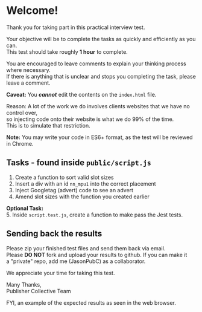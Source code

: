 # Welcome!

Thank you for taking part in this practical interview test.

Your objective will be to complete the tasks as quickly and efficiently as you can.\
This test should take roughly **1 hour** to complete.

You are encouraged to leave comments to explain your thinking process where necessary.\
If there is anything that is unclear and stops you completing the task, please leave a comment.

**Caveat:** You ***cannot*** edit the contents on the `index.html` file.

Reason: A lot of the work we do involves clients websites that we have no control over,\
so injecting code onto their website is what we do 99% of the time.\
This is to simulate that restriction.

**Note:** You may write your code in ES6+ format, as the test will be reviewed in Chrome.

## Tasks - found inside `public/script.js`

1. Create a function to sort valid slot sizes
2. Insert a div with an id `nn_mpu1` into the correct placement
3. Inject Googletag (advert) code to see an advert
4. Amend slot sizes with the function you created earlier

**Optional Task:**\
5. Inside `script.test.js`, create a function to make pass the Jest tests.

## Sending back the results

Please zip your finished test files and send them back via email.\
Please **DO NOT** fork and upload your results to github. If you can make it\
a "private" repo, add me (JasonPubC) as a collaborator.

We appreciate your time for taking this test.

Many Thanks,\
Publisher Collective Team

FYI, an example of the expected results as seen in the web browser.
[](result.png)
